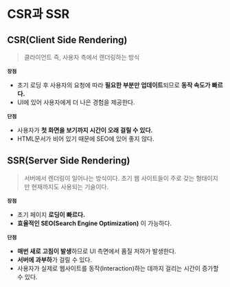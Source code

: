 # CSR과 SSR

## CSR(Client Side Rendering)

> 클라이언트 즉, 사용자 측에서 렌더링하는 방식

**`장점`**

- 초기 로딩 후 사용자의 요청에 따라 **필요한 부분만 업데이트**되므로 **동작 속도가 빠르다.**
- UI에 있어 사용자에게 더 나은 경험을 제공한다.

**`단점`**

- 사용자가 **첫 화면을 보기까지 시간이 오래 걸릴 수 있다.**
- HTML문서가 비어 있기 때문에 SEO에 있어 좋지 않다.

## SSR(Server Side Rendering)

> 서버에서 렌더링이 일어나는 방식이다.
> 초기 웹 사이트들이 주로 갖는 형태이지만 현재까지도 사용되는 기술이다.

**`장점`**

- 초기 페이지 **로딩이 빠르다.**
- **효율적인 SEO(Search Engine Optimization)** 이 가능하다.

**`단점`**

- **매번 새로 고침이 발생**하므로 UI 측면에서 품질 저하가 발생한다.
- **서버에 과부하**가 걸릴 수 있다.
- 사용자가 실제로 웹사이트를 동작(Interaction)하는 데까지 걸리는 시간이 증가할 수 있다.
